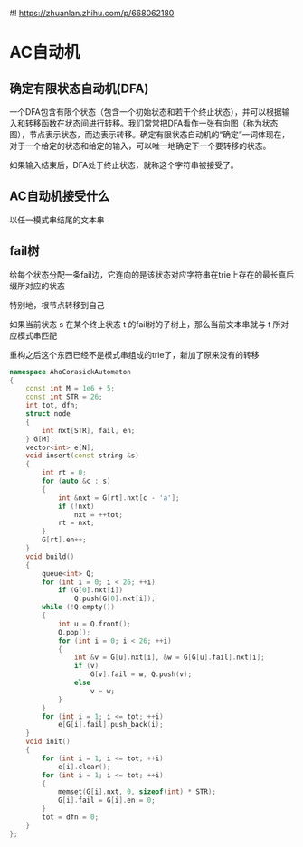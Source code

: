 #! https://zhuanlan.zhihu.com/p/668062180
# AC自动机
## 确定有限状态自动机(DFA)
一个DFA包含有限个状态（包含一个初始状态和若干个终止状态），并可以根据输入和转移函数在状态间进行转移。我们常常把DFA看作一张有向图（称为状态图），节点表示状态，而边表示转移。确定有限状态自动机的“确定”一词体现在，对于一个给定的状态和给定的输入，可以唯一地确定下一个要转移的状态。

如果输入结束后，DFA处于终止状态，就称这个字符串被接受了。
## AC自动机接受什么
以任一模式串结尾的文本串
## fail树
给每个状态分配一条fail边，它连向的是该状态对应字符串在trie上存在的最长真后缀所对应的状态

特别地，根节点转移到自己

如果当前状态 s 在某个终止状态 t 的fail树的子树上，那么当前文本串就与 t 所对应模式串匹配

重构之后这个东西已经不是模式串组成的trie了，新加了原来没有的转移
```cpp
namespace AhoCorasickAutomaton
{
    const int M = 1e6 + 5;
    const int STR = 26;
    int tot, dfn;
    struct node
    {
        int nxt[STR], fail, en;
    } G[M];
    vector<int> e[N];
    void insert(const string &s)
    {
        int rt = 0;
        for (auto &c : s)
        {
            int &nxt = G[rt].nxt[c - 'a'];
            if (!nxt)
                nxt = ++tot;
            rt = nxt;
        }
        G[rt].en++;
    }
    void build()
    {
        queue<int> Q;
        for (int i = 0; i < 26; ++i)
            if (G[0].nxt[i])
                Q.push(G[0].nxt[i]);
        while (!Q.empty())
        {
            int u = Q.front();
            Q.pop();
            for (int i = 0; i < 26; ++i)
            {
                int &v = G[u].nxt[i], &w = G[G[u].fail].nxt[i];
                if (v)
                    G[v].fail = w, Q.push(v);
                else
                    v = w;
            }
        }
        for (int i = 1; i <= tot; ++i)
            e[G[i].fail].push_back(i);
    }
    void init()
    {
        for (int i = 1; i <= tot; ++i)
            e[i].clear();
        for (int i = 1; i <= tot; ++i)
        {
            memset(G[i].nxt, 0, sizeof(int) * STR);
            G[i].fail = G[i].en = 0;
        }
        tot = dfn = 0;
    }
};
```